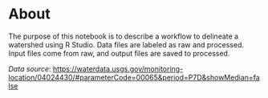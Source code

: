 # About
The purpose of this notebook is to describe a workflow to delineate a watershed using R Studio. Data files are labeled as raw and processed. Input files come from raw, and output files are saved to processed. 

*Data source*: https://waterdata.usgs.gov/monitoring-location/04024430/#parameterCode=00065&period=P7D&showMedian=false
